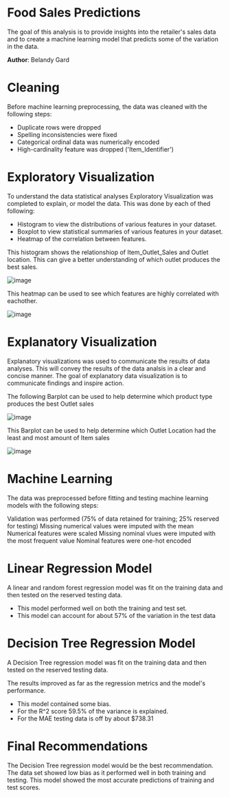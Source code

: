 # **Food Sales Predictions**
The goal of this analysis is to provide insights into the retailer's sales data and to create a machine learning model that predicts some of the variation in the data.

**Author**: Belandy Gard

# **Cleaning**
Before machine learning preprocessing, the data was cleaned with the following steps:

- Duplicate rows were dropped
- Spelling inconsistencies were fixed
- Categorical ordinal data was numerically encoded
- High-cardinality feature was dropped ('Item_Identifier')

# **Exploratory Visualization**
To understand the data statistical analyses Exploratory Visualization was completed to explain, or model the data. This was done by each of thed following:

- Histogram to view the distributions of various features in your dataset.
- Boxplot to view statistical summaries of various features in your dataset.
- Heatmap of the correlation between features.

This histogram shows the relationshiop of Item_Outlet_Sales and Outlet location. This can give a better understanding of which outlet produces the best sales.

![image](https://user-images.githubusercontent.com/123032319/230794220-6470ade3-05a6-442f-a220-561dd3580a0e.png)

This heatmap can be used to see which features are highly correlated with eachother.

![image](https://user-images.githubusercontent.com/123032319/230794673-5865c88f-fd36-467f-a64a-293007c5091d.png)


# **Explanatory Visualization**
Explanatory visualizations was used to communicate the results of data analyses. This will convey the results of the data analsis in a clear and concise manner. The goal of explanatory data visualization is to communicate findings and inspire action.

The following Barplot can be used to help determine which product type produces the best Outlet sales

![image](https://user-images.githubusercontent.com/123032319/230795142-0291d32d-952e-47af-9803-80a58da35899.png)


This Barplot can be used to help determine which Outlet Location had the least and most amount of Item sales

![image](https://user-images.githubusercontent.com/123032319/230795979-98237b66-cb5f-45e3-8649-55336458620d.png)



# **Machine Learning**

The data was preprocessed before fitting and testing machine learning models with the following steps:

Validation was performed (75% of data retained for training; 25% reserved for testing)
Missing numerical values were imputed with the mean
Numerical features were scaled
Missing nominal vlues were imputed with the most frequent value
Nominal features were one-hot encoded

# **Linear Regression Model**

A linear and random forest regression model was fit on the training data and then tested on the reserved testing data.
- This model performed well on both the training and test set. 
- This model can account for about 57% of the variation in the test data

# **Decision Tree Regression Model**

A Decision Tree regression model was fit on the training data and then tested on the reserved testing data.

The results improved as far as the regression metrics and the model's performance.
- This model contained some bias.
- For the R^2 score 59.5% of the variance is explained.
- For the MAE testing data is off by about $738.31


# **Final Recommendations**
The Decision Tree regression model would be the best recommendation. The data set showed low bias as it performed well in both training and testing.
This model showed the most accurate predictions of training and test scores.
